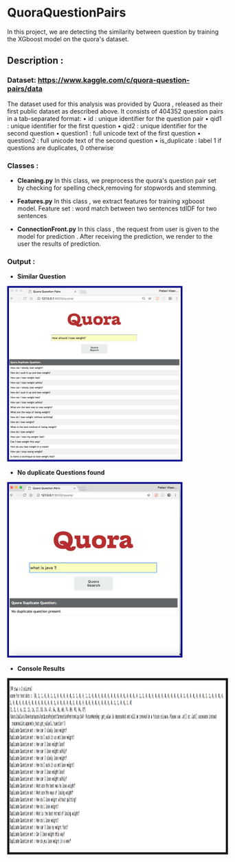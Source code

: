 # QuoraQuestionPairs
In this project, we are detecting the similarity between question by training the XGboost model on the quora's dataset.

## Description :

###  Dataset: https://www.kaggle.com/c/quora-question-pairs/data
  The dataset used for this analysis was provided by  Quora , released as their first public dataset as described above. 
  It consists of  404352  question pairs in a tab-separated format:
•    id :   unique identifier for  the question pair
•    qid1 :   unique  identifier for the  first  question
•    qid2 :   unique  identifier for the  second  question
•    question1 : full  unicode  text  of  the first  question
•    question2 : full  unicode  text  of the  second question
•    is_duplicate : label 1 if questions are duplicates,  0  otherwise

### Classes :
   -  **Cleaning.py**
      In this class, we preprocess the quora's question pair set by checking for spelling check,removing for stopwords and stemming. 
     
   -  **Features.py**
      In this class , we extract features for training xgboost model.
      Feature set :
      word match between two sentences
      tdIDF for two sentences 
      
   -  **ConnectionFront.py**
      In this class , the request from user is given to the model for prediction . After receiving the prediction, we render 
      to the user the results of prediction.
      
 ### Output :
  - **Similar Question** 
   
   <img src="./similarquestion.png" data-canonical-src="./similarquestion.png" width="400" height="400" ALIGN=”left” 
   style="border: #00008B 4px solid;" />
    
    
    
  - **No duplicate Questions found** 
      
   
   <img src="./Nopresent.png" data-canonical-src="./Nopresent.png" width="400" height="400" ALIGN=”left”           style="border: #00008B 4px solid;" />
     
     
  - **Console Results**
    
   <img src="./consoleResults.png" data-canonical-src="./consoleResults.png" width="800" height="400" ALIGN=”left” 
   border="5" />
   
